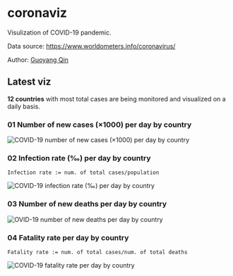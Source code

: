 # coronaviz
Visulization of COVID-19 pandemic.

Data source: https://www.worldometers.info/coronavirus/

Author: [Guoyang Qin](http://linkedin.com/in/gqin)

## Latest viz

**12 countries** with most total cases are being monitored and visualized on a daily basis.

### 01 Number of new cases (×1000) per day by country

![COVID-19 number of new cases (×1000) per day by country](https://raw.githubusercontent.com/Qin-et-al/coronaviz/master/viz/illustration/export/figure_edit_num_new_cases.jpg)



### 02 Infection rate (‰) per day by country

`Infection rate := num. of total cases/population`

![COVID-19  infection rate (‰) per day by country](https://raw.githubusercontent.com/Qin-et-al/coronaviz/master/viz/illustration/export/figure_edit_infection_rate.jpg)



### 03 Number of new deaths per day by country

![OVID-19  number of new deaths per day by country](https://raw.githubusercontent.com/Qin-et-al/coronaviz/master/viz/illustration/export/figure_edit_num_new_deaths.jpg)



### 04 Fatality rate per day by country

`Fatality rate := num. of total cases/num. of total deaths`

![COVID-19 fatality rate per day by country](https://raw.githubusercontent.com/Qin-et-al/coronaviz/master/viz/illustration/export/figure_edit_fatality_rate.jpg)